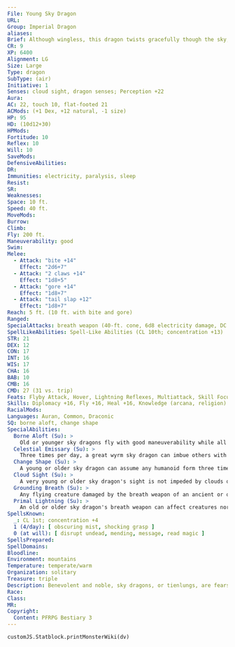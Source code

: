 ```yaml
---
File: Young Sky Dragon
URL: 
Group: Imperial Dragon
aliases: 
Brief: Although wingless, this dragon twists gracefully though the sky, its scales ref lecting the shifting hues of the heavens.
CR: 9
XP: 6400
Alignment: LG
Size: Large
Type: dragon
SubType: (air)
Initiative: 1
Senses: cloud sight, dragon senses; Perception +22
Aura: 
AC: 22, touch 10, flat-footed 21
ACMods: (+1 Dex, +12 natural, -1 size)
HP: 95
HD: (10d12+30)
HPMods: 
Fortitude: 10
Reflex: 10
Will: 10
SaveMods: 
DefensiveAbilities: 
DR: 
Immunities: electricity, paralysis, sleep
Resist: 
SR: 
Weaknesses: 
Space: 10 ft.
Speed: 40 ft.
MoveMods: 
Burrow: 
Climb: 
Fly: 200 ft.
Maneuverability: good
Swim: 
Melee: 
  - Attack: "bite +14"
    Effect: "2d6+7"
  - Attack: "2 claws +14"
    Effect: "1d8+5"
  - Attack: "gore +14"
    Effect: "1d8+7"
  - Attack: "tail slap +12"
    Effect: "1d8+7"
Reach: 5 ft. (10 ft. with bite and gore)
Ranged: 
SpecialAttacks: breath weapon (40-ft. cone, 6d8 electricity damage, DC 18)
SpellLikeAbilities: Spell-Like Abilities (CL 10th; concentration +13)  At Will-detect evil
STR: 21
DEX: 12
CON: 17
INT: 16
WIS: 17
CHA: 16
BAB: 10
CMB: 16
CMD: 27 (31 vs. trip)
Feats: Flyby Attack, Hover, Lightning Reflexes, Multiattack, Skill Focus (Perception)
Skills: Diplomacy +16, Fly +16, Heal +16, Knowledge (arcana, religion) +16, Perception +22, Perform (sing) +13, Sense Motive +16, Spellcraft +16
RacialMods: 
Languages: Auran, Common, Draconic
SQ: borne aloft, change shape
SpecialAbilities:
  Borne Aloft (Su): >
    Old or younger sky dragons fly with good maneuverability while all older sky dragons have perfect.
  Celestial Emissary (Su): >
    Three times per day, a great wyrm sky dragon can imbue others with the celestial aspect of the oracle spell divine vessel*, but it can only be cast on another willing creature of good alignment.
  Change Shape (Su): >
    A young or older sky dragon can assume any humanoid form three times per day as if using polymorph.
  Cloud Sight (Su): >
    A very young or older sky dragon's sight is not impeded by clouds or fog, or by spells that create areas of fog.
  Grounding Breath (Su): >
    Any flying creature damaged by the breath weapon of an ancient or older sky dragon must make a Fortitude save with the same DC as the sky dragon's breath weapon or lose the ability to fly for 1d4 rounds.
  Primal Lightning (Su): >
    An old or older sky dragon's breath weapon can affect creatures normally immune or resistant to electricity damage. A creature immune to electricity damage still takes half damage from the breath weapon (no damage with a successful saving throw). Resistant creatures' electricity resistance is treated as 10 less than normal.
SpellsKnown:
  _: CL 1st; concentration +4
  1 (4/day): [ obscuring mist, shocking grasp ]
  0 (at will): [ disrupt undead, mending, message, read magic ]
SpellsPrepared: 
SpellDomains: 
Bloodline: 
Environment: mountains
Temperature: temperate/warm
Organization: solitary
Treasure: triple
Description: Benevolent and noble, sky dragons, or tienlungs, are fearsome champions of good and protectors of those in need. They are often sought out for their wise council, which they grant only to the deserving and true.
Race: 
Class: 
MR: 
Copyright:
  Content: PFRPG Bestiary 3
---
```

```dataviewjs
customJS.Statblock.printMonsterWiki(dv)
```
